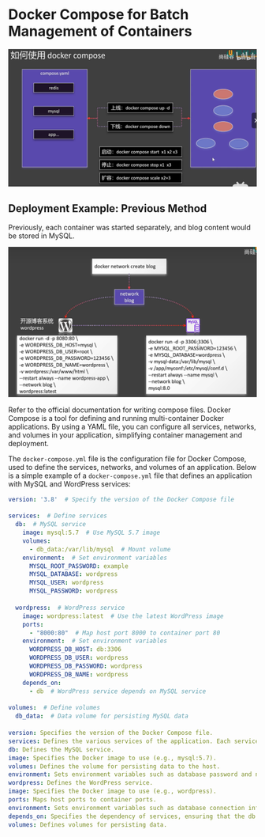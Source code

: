 # Docker Compose for Batch Management of Containers

![Diagram 37](../images/Picture37.png)

## Deployment Example: Previous Method

Previously, each container was started separately, and blog content would be stored in MySQL.

![Diagram 38](../images/Picture38.png)

Refer to the official documentation for writing compose files. Docker Compose is a tool for defining and running multi-container Docker applications. By using a YAML file, you can configure all services, networks, and volumes in your application, simplifying container management and deployment.

The `docker-compose.yml` file is the configuration file for Docker Compose, used to define the services, networks, and volumes of an application. Below is a simple example of a `docker-compose.yml` file that defines an application with MySQL and WordPress services:

```yaml
version: '3.8'  # Specify the version of the Docker Compose file

services:  # Define services
  db:  # MySQL service
    image: mysql:5.7  # Use MySQL 5.7 image
    volumes:
      - db_data:/var/lib/mysql  # Mount volume
    environment:  # Set environment variables
      MYSQL_ROOT_PASSWORD: example
      MYSQL_DATABASE: wordpress
      MYSQL_USER: wordpress
      MYSQL_PASSWORD: wordpress

  wordpress:  # WordPress service
    image: wordpress:latest  # Use the latest WordPress image
    ports:
      - "8000:80"  # Map host port 8000 to container port 80
    environment:  # Set environment variables
      WORDPRESS_DB_HOST: db:3306
      WORDPRESS_DB_USER: wordpress
      WORDPRESS_DB_PASSWORD: wordpress
      WORDPRESS_DB_NAME: wordpress
    depends_on:
      - db  # WordPress service depends on MySQL service

volumes:  # Define volumes
  db_data:  # Data volume for persisting MySQL data

version: Specifies the version of the Docker Compose file.  
services: Defines the various services of the application. Each service has its own configuration.  
db: Defines the MySQL service.  
image: Specifies the Docker image to use (e.g., mysql:5.7).  
volumes: Defines the volume for persisting data to the host.  
environment: Sets environment variables such as database password and name.  
wordpress: Defines the WordPress service.  
image: Specifies the Docker image to use (e.g., wordpress).  
ports: Maps host ports to container ports.  
environment: Sets environment variables such as database connection information.  
depends_on: Specifies the dependency of services, ensuring that the db service starts before the wordpress service.  
volumes: Defines volumes for persisting data.  
